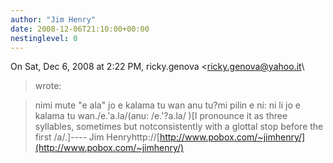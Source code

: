 ```yaml
---
author: "Jim Henry"
date: 2008-12-06T21:10:00+00:00
nestinglevel: 0
---
```

On Sat, Dec 6, 2008 at 2:22 PM, ricky.genova <[ricky.genova@yahoo.it](mailto://ricky.genova@yahoo.it)\
> wrote:

> nimi mute "e ala" jo e kalama tu wan anu tu?mi pilin e ni: ni li jo e kalama tu wan./e.'a.la/(anu: /e.'?a.la/ )\[I pronounce it as three syllables, sometimes but notconsistently with a glottal stop before the first /a/.\]----
Jim Henryhttp://[http://www.pobox.com/~jimhenry/](http://www.pobox.com/~jimhenry/)